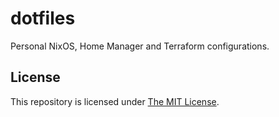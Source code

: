 # dotfiles

Personal NixOS, Home Manager and Terraform configurations.

## License

This repository is licensed under [The MIT License][mit].

[mit]: https://opensource.org/licenses/MIT "The MIT License"
